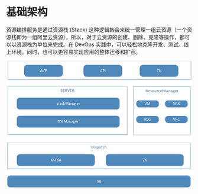# 基础架构

资源编排服务是通过资源栈 (Stack) 这种逻辑集合来统一管理一组云资源（一个资源栈即为一组阿里云资源），所以，对于云资源的创建、删除、克隆等操作，都可以以资源栈为单位来完成。在 DevOps 实践中，可以轻松地克隆开发、测试、线上环境。同时，也可以更容易实现应用的整体迁移和扩容。

![架构图](https://raw.githubusercontent.com/jdclouddocs/cn/resource-orchestration/image/resource/%E6%9E%B6%E6%9E%84%E5%9B%BE.png)
